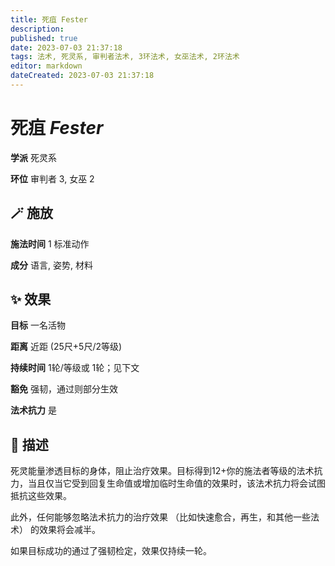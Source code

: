 ```yaml
---
title: 死疽 Fester
description: 
published: true
date: 2023-07-03 21:37:18
tags: 法术, 死灵系, 审判者法术, 3环法术, 女巫法术, 2环法术
editor: markdown
dateCreated: 2023-07-03 21:37:18
---
```


# **死疽** *Fester*

**学派** 死灵系 

**环位** 审判者 3, 女巫 2

## 🪄 施放

**施法时间** 1 标准动作

**成分** 语言, 姿势, 材料

## ✨ 效果 

**目标** 一名活物 

**距离** 近距 (25尺+5尺/2等级)  

**持续时间** 1轮/等级或 1轮；见下文 

**豁免** 强韧，通过则部分生效

**法术抗力** 是

## 📖 描述

死灵能量渗透目标的身体，阻止治疗效果。目标得到12+你的施法者等级的法术抗力，当且仅当它受到回复生命值或增加临时生命值的效果时，该法术抗力将会试图抵抗这些效果。

此外，任何能够忽略法术抗力的治疗效果 （比如快速愈合，再生，和其他一些法术） 的效果将会减半。

如果目标成功的通过了强韧检定，效果仅持续一轮。
    